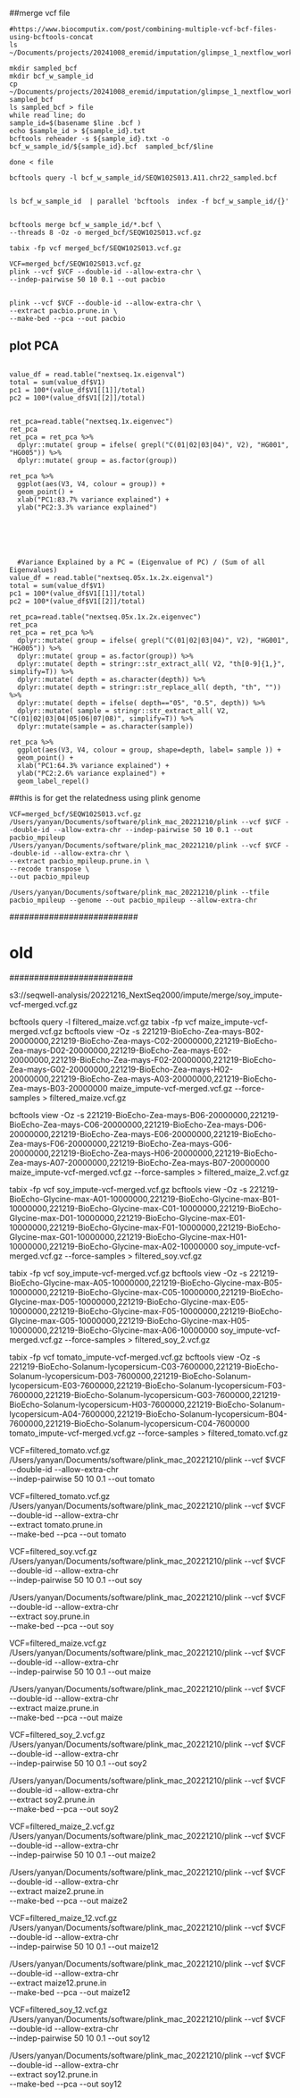 
##merge vcf file

```
#https://www.biocomputix.com/post/combining-multiple-vcf-bcf-files-using-bcftools-concat
ls ~/Documents/projects/20241008_eremid/imputation/glimpse_1_nextflow_working/glimpse_sample_out/*.bcf  

mkdir sampled_bcf 
mkdir bcf_w_sample_id
cp ~/Documents/projects/20241008_eremid/imputation/glimpse_1_nextflow_working/glimpse_sample_out/*.bcf sampled_bcf
ls sampled_bcf > file
while read line; do
sample_id=$(basename $line .bcf ) 
echo $sample_id > ${sample_id}.txt
bcftools reheader -s ${sample_id}.txt -o  bcf_w_sample_id/${sample_id}.bcf  sampled_bcf/$line

done < file

bcftools query -l bcf_w_sample_id/SEQW102S013.A11.chr22_sampled.bcf


ls bcf_w_sample_id  | parallel 'bcftools  index -f bcf_w_sample_id/{}'


bcftools merge bcf_w_sample_id/*.bcf \
--threads 8 -Oz -o merged_bcf/SEQW102S013.vcf.gz 

tabix -fp vcf merged_bcf/SEQW102S013.vcf.gz 
```



```
VCF=merged_bcf/SEQW102S013.vcf.gz
plink --vcf $VCF --double-id --allow-extra-chr \
--indep-pairwise 50 10 0.1 --out pacbio
```


```

plink --vcf $VCF --double-id --allow-extra-chr \
--extract pacbio.prune.in \
--make-bed --pca --out pacbio
```

## plot PCA
```

value_df = read.table("nextseq.1x.eigenval")
total = sum(value_df$V1)
pc1 = 100*(value_df$V1[[1]]/total)
pc2 = 100*(value_df$V1[[2]]/total)


ret_pca=read.table("nextseq.1x.eigenvec")
ret_pca
ret_pca = ret_pca %>% 
  dplyr::mutate( group = ifelse( grepl("C(01|02|03|04)", V2), "HG001", "HG005")) %>% 
  dplyr::mutate( group = as.factor(group))

ret_pca %>% 
  ggplot(aes(V3, V4, colour = group)) +
  geom_point() +
  xlab("PC1:83.7% variance explained") +
  ylab("PC2:3.3% variance explained")






  #Variance Explained by a PC = (Eigenvalue of PC) / (Sum of all Eigenvalues) 
value_df = read.table("nextseq.05x.1x.2x.eigenval")
total = sum(value_df$V1)
pc1 = 100*(value_df$V1[[1]]/total)
pc2 = 100*(value_df$V1[[2]]/total)

ret_pca=read.table("nextseq.05x.1x.2x.eigenvec")
ret_pca
ret_pca = ret_pca %>% 
  dplyr::mutate( group = ifelse( grepl("C(01|02|03|04)", V2), "HG001", "HG005")) %>% 
  dplyr::mutate( group = as.factor(group)) %>% 
  dplyr::mutate( depth = stringr::str_extract_all( V2, "th[0-9]{1,}", simplify=T)) %>% 
  dplyr::mutate( depth = as.character(depth)) %>% 
  dplyr::mutate( depth = stringr::str_replace_all( depth, "th", "")) %>% 
  dplyr::mutate( depth = ifelse( depth=="05", "0.5", depth)) %>% 
  dplyr::mutate( sample = stringr::str_extract_all( V2, "C(01|02|03|04|05|06|07|08)", simplify=T)) %>% 
  dplyr::mutate(sample = as.character(sample))

ret_pca %>% 
  ggplot(aes(V3, V4, colour = group, shape=depth, label= sample )) +
  geom_point() +
  xlab("PC1:64.3% variance explained") +
  ylab("PC2:2.6% variance explained") +
  geom_label_repel()

```


##this is for get the relatedness using plink genome

```
VCF=merged_bcf/SEQW102S013.vcf.gz
/Users/yanyan/Documents/software/plink_mac_20221210/plink --vcf $VCF --double-id --allow-extra-chr --indep-pairwise 50 10 0.1 --out pacbio_mpileup
/Users/yanyan/Documents/software/plink_mac_20221210/plink --vcf $VCF --double-id --allow-extra-chr \
--extract pacbio_mpileup.prune.in \
--recode transpose \
--out pacbio_mpileup 

/Users/yanyan/Documents/software/plink_mac_20221210/plink --tfile pacbio_mpileup --genome --out pacbio_mpileup --allow-extra-chr
```



























##########################
# old
#########################

s3://seqwell-analysis/20221216_NextSeq2000/impute/merge/soy_impute-vcf-merged.vcf.gz

bcftools query -l filtered_maize.vcf.gz
tabix -fp vcf maize_impute-vcf-merged.vcf.gz
bcftools view -Oz -s 221219-BioEcho-Zea-mays-B02-20000000,221219-BioEcho-Zea-mays-C02-20000000,221219-BioEcho-Zea-mays-D02-20000000,221219-BioEcho-Zea-mays-E02-20000000,221219-BioEcho-Zea-mays-F02-20000000,221219-BioEcho-Zea-mays-G02-20000000,221219-BioEcho-Zea-mays-H02-20000000,221219-BioEcho-Zea-mays-A03-20000000,221219-BioEcho-Zea-mays-B03-20000000 maize_impute-vcf-merged.vcf.gz --force-samples > filtered_maize.vcf.gz



bcftools view -Oz -s 221219-BioEcho-Zea-mays-B06-20000000,221219-BioEcho-Zea-mays-C06-20000000,221219-BioEcho-Zea-mays-D06-20000000,221219-BioEcho-Zea-mays-E06-20000000,221219-BioEcho-Zea-mays-F06-20000000,221219-BioEcho-Zea-mays-G06-20000000,221219-BioEcho-Zea-mays-H06-20000000,221219-BioEcho-Zea-mays-A07-20000000,221219-BioEcho-Zea-mays-B07-20000000 maize_impute-vcf-merged.vcf.gz --force-samples > filtered_maize_2.vcf.gz


tabix -fp vcf soy_impute-vcf-merged.vcf.gz
bcftools view -Oz -s 221219-BioEcho-Glycine-max-A01-10000000,221219-BioEcho-Glycine-max-B01-10000000,221219-BioEcho-Glycine-max-C01-10000000,221219-BioEcho-Glycine-max-D01-10000000,221219-BioEcho-Glycine-max-E01-10000000,221219-BioEcho-Glycine-max-F01-10000000,221219-BioEcho-Glycine-max-G01-10000000,221219-BioEcho-Glycine-max-H01-10000000,221219-BioEcho-Glycine-max-A02-10000000 soy_impute-vcf-merged.vcf.gz --force-samples > filtered_soy.vcf.gz



tabix -fp vcf soy_impute-vcf-merged.vcf.gz
bcftools view -Oz -s 221219-BioEcho-Glycine-max-A05-10000000,221219-BioEcho-Glycine-max-B05-10000000,221219-BioEcho-Glycine-max-C05-10000000,221219-BioEcho-Glycine-max-D05-10000000,221219-BioEcho-Glycine-max-E05-10000000,221219-BioEcho-Glycine-max-F05-10000000,221219-BioEcho-Glycine-max-G05-10000000,221219-BioEcho-Glycine-max-H05-10000000,221219-BioEcho-Glycine-max-A06-10000000 soy_impute-vcf-merged.vcf.gz --force-samples > filtered_soy_2.vcf.gz



tabix -fp vcf tomato_impute-vcf-merged.vcf.gz
bcftools view -Oz -s 221219-BioEcho-Solanum-lycopersicum-C03-7600000,221219-BioEcho-Solanum-lycopersicum-D03-7600000,221219-BioEcho-Solanum-lycopersicum-E03-7600000,221219-BioEcho-Solanum-lycopersicum-F03-7600000,221219-BioEcho-Solanum-lycopersicum-G03-7600000,221219-BioEcho-Solanum-lycopersicum-H03-7600000,221219-BioEcho-Solanum-lycopersicum-A04-7600000,221219-BioEcho-Solanum-lycopersicum-B04-7600000,221219-BioEcho-Solanum-lycopersicum-C04-7600000 tomato_impute-vcf-merged.vcf.gz --force-samples > filtered_tomato.vcf.gz


VCF=filtered_tomato.vcf.gz
/Users/yanyan/Documents/software/plink_mac_20221210/plink --vcf $VCF --double-id --allow-extra-chr \
--indep-pairwise 50 10 0.1 --out tomato

VCF=filtered_tomato.vcf.gz
/Users/yanyan/Documents/software/plink_mac_20221210/plink --vcf $VCF --double-id --allow-extra-chr \
--extract tomato.prune.in \
--make-bed --pca --out tomato







VCF=filtered_soy.vcf.gz
/Users/yanyan/Documents/software/plink_mac_20221210/plink --vcf $VCF --double-id --allow-extra-chr \
--indep-pairwise 50 10 0.1 --out soy

/Users/yanyan/Documents/software/plink_mac_20221210/plink --vcf $VCF --double-id --allow-extra-chr \
--extract soy.prune.in \
--make-bed --pca --out soy



VCF=filtered_maize.vcf.gz
/Users/yanyan/Documents/software/plink_mac_20221210/plink --vcf $VCF --double-id --allow-extra-chr \
--indep-pairwise 50 10 0.1 --out maize


/Users/yanyan/Documents/software/plink_mac_20221210/plink --vcf $VCF --double-id --allow-extra-chr \
--extract maize.prune.in \
--make-bed --pca --out maize 






VCF=filtered_soy_2.vcf.gz
/Users/yanyan/Documents/software/plink_mac_20221210/plink --vcf $VCF --double-id --allow-extra-chr \
--indep-pairwise 50 10 0.1 --out soy2

/Users/yanyan/Documents/software/plink_mac_20221210/plink --vcf $VCF --double-id --allow-extra-chr \
--extract soy2.prune.in \
--make-bed --pca --out soy2



VCF=filtered_maize_2.vcf.gz
/Users/yanyan/Documents/software/plink_mac_20221210/plink --vcf $VCF --double-id --allow-extra-chr \
--indep-pairwise 50 10 0.1 --out maize2


/Users/yanyan/Documents/software/plink_mac_20221210/plink --vcf $VCF --double-id --allow-extra-chr \
--extract maize2.prune.in \
--make-bed --pca --out maize2


VCF=filtered_maize_12.vcf.gz
/Users/yanyan/Documents/software/plink_mac_20221210/plink --vcf $VCF --double-id --allow-extra-chr \
--indep-pairwise 50 10 0.1 --out maize12


/Users/yanyan/Documents/software/plink_mac_20221210/plink --vcf $VCF --double-id --allow-extra-chr \
--extract maize12.prune.in \
--make-bed --pca --out maize12



VCF=filtered_soy_12.vcf.gz
/Users/yanyan/Documents/software/plink_mac_20221210/plink --vcf $VCF --double-id --allow-extra-chr \
--indep-pairwise 50 10 0.1 --out soy12


/Users/yanyan/Documents/software/plink_mac_20221210/plink --vcf $VCF --double-id --allow-extra-chr \
--extract soy12.prune.in \
--make-bed --pca --out soy12
